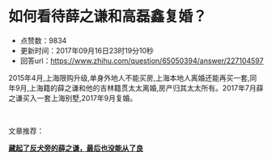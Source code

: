 # 如何看待薛之谦和高磊鑫复婚？
- 点赞数：9834
- 更新时间：2017年09月16日23时19分10秒
- 回答url：https://www.zhihu.com/question/65050394/answer/227104597
<body>
 <p data-pid="7_gWaQeD">2015年4月,上海限购升级,单身外地人不能买房,上海本地人离婚还能再买一套,同年9月,上海籍的薛之谦和他的吉林籍贯太太离婚,房产归其太太所有。2017年7月薛之谦买入一套上海别墅,2017年9月复婚。</p>
 <p class="ztext-empty-paragraph"><br></p>
 <p data-pid="wxpP2nDh">文章推荐：</p>
 <p data-pid="OIgkFRaa"><b><a href="https://zhuanlan.zhihu.com/p/29279329" class="internal">藏起了反犬旁的薛之谦，最后也没能从了良</a></b></p>
</body>
